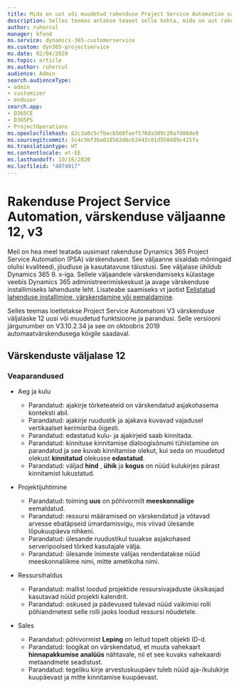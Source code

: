 ```yaml
---
title: Mida on uut või muudetud rakenduse Project Service Automation värskenduse väljaandes 12, V3
description: Selles teemas antakse teavet selle kohta, mida on uut rakenduse Project Service Automation värskenduse väljaandes 12, v3.
author: ruhercul
manager: kfend
ms.service: dynamics-365-customerservice
ms.custom: dyn365-projectservice
ms.date: 02/04/2020
ms.topic: article
ms.author: ruhercul
audience: Admin
search.audienceType:
- admin
- customizer
- enduser
search.app:
- D365CE
- D365PS
- ProjectOperations
ms.openlocfilehash: 62c3a0c5cfbecb568faef570da309c20afd86de9
ms.sourcegitcommit: 5c4c9bf3ba018562d6cb3443c01d550489c415fa
ms.translationtype: HT
ms.contentlocale: et-EE
ms.lasthandoff: 10/16/2020
ms.locfileid: "4074917"
---
```

# <a name="project-service-automation-update-release-12-v3"></a>Rakenduse Project Service Automation, värskenduse väljaanne 12, v3
Meil on hea meel teatada uusimast rakenduse Dynamics 365 Project Service Automation (PSA) värskendusest. See väljaanne sisaldab mõningaid olulisi kvaliteedi, jõudluse ja kasutatavuse täiustusi. See väljalase ühildub Dynamics 365 9. x-iga. Sellele väljaandele värskendamiseks külastage veebis Dynamics 365 administreerimiskeskust ja avage värskenduse installimiseks lahenduste leht. Lisateabe saamiseks vt jaotist [Eelistatud lahenduse installimine, värskendamine või eemaldamine](https://docs.microsoft.com/power-platform/admin/install-remove-preferred-solution).

Selles teemas loetletakse Project Service Automationi V3 värskenduse väljalaske 12 uusi või muudetud funktsioone ja parandusi. Selle versiooni järgunumber on V3.10.2.34 ja see on oktoobris 2019 automaatvärskendusega kõigile saadaval.

## <a name="update-release-12"></a>Värskenduste väljalase 12

### <a name="bug-fixes"></a>Veaparandused

- Aeg ja kulu

    - Parandatud: ajakirje tõrketeateid on värskendatud asjakohasema konteksti abil.
    - Parandatud: ajakirje ruudustik ja ajakava kuvavad vajadusel vertikaalset kerimisriba õigesti.
    - Parandatud: edastatud kulu- ja ajakirjeid saab kinnitada.
    - Parandatud: kinnituse kinnitamise dialoogisõnumi tühistamine on parandatud ja see kuvab kinnitamise olekut, kui seda on muudetud olekust **kinnitatud** olekusse **edastatud**.
    - Parandatud: väljad **hind** , **ühik** ja **kogus** on nüüd kulukirjes pärast kinnitamist lukustatud.

- Projektijuhtimine

    - Parandatud: toiming **uus** on põhivormilt **meeskonnaliige** eemaldatud.
    - Parandatud: ressursi määramised on värskendatud ja võtavad arvesse ebatäpseid ümardamisvigu, mis viivad ülesande lõpukuupäeva nihkeni.
    - Parandatud: ülesande ruudustikul tuuakse asjakohased serveripoolsed tõrked kasutajale välja.
    - Parandatud: ülesande inimeste valijas renderdatakse nüüd meeskonnaliikme nimi, mitte ametikoha nimi.

- Ressursihaldus

    - Parandatud: mallist loodud projektide ressursivajaduste üksikasjad kasutavad nüüd projekti kalendrit.
    - Parandatud: oskused ja pädevused tulevad nüüd vaikimisi rolli põhiandmetest selle rolli jaoks loodud ressursi nõudetele.

- Sales

    - Parandatud: põhivormist **Leping** on leitud topelt objekti ID-d.
    - Parandatud: loogikat on värskendatud, et muuta vahekaart **hinnapakkumise analüüs** nähtavale, nii et see kuvaks vahekaardi metaandmete seadistust.
    - Parandatud: tegeliku kirje arvestuskuupäev tuleb nüüd aja-/kulukirje kuupäevast ja mitte kinnitamise kuupäevast.
